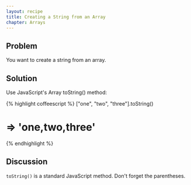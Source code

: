 ```yaml
---
layout: recipe
title: Creating a String from an Array
chapter: Arrays
---
```

## Problem

You want to create a string from an array.

## Solution

Use JavaScript's Array toString() method:

{% highlight coffeescript %}
["one", "two", "three"].toString()
# => 'one,two,three'
{% endhighlight %}

## Discussion

`toString()` is a standard JavaScript method. Don't forget the parentheses.
